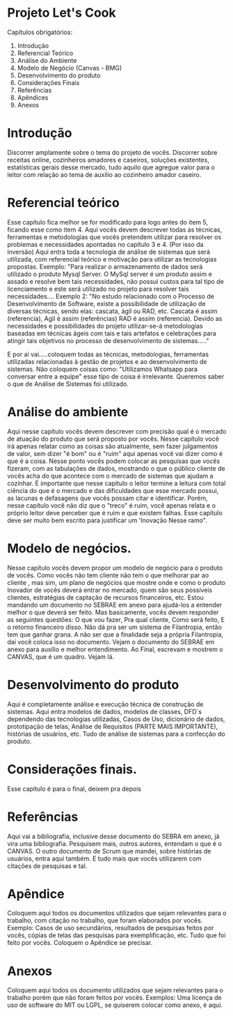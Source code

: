 # Projeto Let's Cook

Capítulos obrigatórios:
 1. Introdução 
 2. Referencial Teórico 
 3. Análise do Ambiente 
 4. Modelo de Negócio (Canvas - BMG) 
 5. Desenvolvimento do produto 
 6. Considerações Finais 
 7. Referências 
 8. Apêndices 
 9. Anexos 


# Introdução
Discorrer amplamente sobre o tema do projeto de vocês. 
Discorrer sobre receitas online, cozinheiros amadores e caseiros, soluções existentes, estatísticas gerais desse mercado, tudo aquilo que agregue valor para o leitor com relação ao tema de auxilio ao cozinheiro amador caseiro.

# Referencial teórico
Esse capítulo fica melhor se for modificado para logo antes do item 5, ficando esse como item 4.
Aqui vocês devem descrever todas as técnicas, ferramentas e metodologias que vocês pretendem utilizar para resolver os problemas e necessidades apontadas no capítulo 3 e 4. (Por isso da inversão)
Aqui entra toda a tecnologia de análise de sistemas que será utilizada, com referencial teórico e motivação para utilizar as tecnologias propostas.
Exemplo: "Para realizar o armazenamento de dados será utilizado o produto Mysql Server. O MySql server é um produto assim e assado e resolve bem tais necessidades, não possui custos para tal tipo de licenciamento e este será utilizado no projeto para resolver tais necessidades....
Exemplo 2: "No estudo relacionado com o Processo de Desenvolvimento de Software, existe a possibilidade de utilização de diversas técnicas, sendo elas: cascata, ágil ou RAD, etc. Cascata é assim (referencia), Agil é assim (referências) RAD é assim (referencia). Devido as necessidades e possibilidades do projeto utilizar-se-á metodologias baseadas em técnicas ágeis com tais e tais artefatos e celebrações para atingir tais objetivos no processo de desenvolvimento de sistemas....."

E por aí vai.....coloquem todas as técnicas, metodologias, ferramentas utilizadas relacionadas à gestão de projetos e ao desenvolvimento de sistemas. Não coloquem coisas como: "Utilizamos Whatsapp para conversar entre a equipe" esse tipo de coisa é irrelevante. Queremos saber o que de Análise de Sistemas foi utilizado.

# Análise do ambiente
Aqui nesse capítulo vocês devem descrever com precisão qual é o mercado de atuação do produto que será proposto por vocês.
Nesse capítulo você irá apenas relatar como as coisas são atualmente, sem fazer julgamentos de valor, sem dizer "é bom" ou é "ruim" aqui apenas você vai dizer como é que é a coisa. 
Nesse ponto vocês podem colocar as pesquisas que vocês fizeram, com as tabulações de dados, mostrando o que o público cliente de vocês acha do que acontece com o mercado de sistemas que ajudam a cozinhar.
É importante que nesse capítulo o leitor termine a leitura com total ciência do que é o mercado e das dificuldades que esse mercado possui, as lacunas e defasagens que vocês possam citar e identificar. Porém, nesse capítulo você não diz que o "treco" é ruim, você apenas relata e o próprio leitor deve perceber que é ruim e que existem falhas.
Esse capítulo deve ser muito bem escrito para justificar um 'Inovação Nesse ramo".

# Modelo de negócios. 
Nesse capítulo vocês devem propor um modelo de negócio para o produto de vocês. 
Como vocês não tem cliente não tem o que melhorar par ao cliente , mas sim, um plano de negócios que mostre onde e como o produto Inovador de vocês deverá entrar no mercado, quem são seus possíveis clientes, estratégias de captação de recursos financeiros, etc.
Estou mandando um documento no SEBRAE em anexo para ajudá-los a entender melhor o que deverá ser feito.
Mas basicamente, vocês devem responder as seguintes questões: O que vou fazer, Pra qual cliente, Como será feito, E o retorno financeiro disso.
Não dá pra ser um sistema de Filantropia, então tem que ganhar grana. A não ser que a finalidade seja a própria Filantropia, daí você coloca isso no documento.
Vejam o documento do SEBRAE em anexo para auxílio e melhor entendimento.
Ao Final, escrevam e mostrem o CANVAS, que é um quadro. Vejam lá.

# Desenvolvimento do produto
Aqui é completamente análise e execução técnica de construção de sistemas.
Aqui entra modelos de dados, modelos de classes, DFD´s dependendo das tecnologias utilizadas, Casos de Uso, dicionário de dados, prototipação de telas, Análise de Requisitos (PARTE MAIS IMPORTANTE), histórias de usuários, etc. Tudo de análise de sistemas para a confecção do produto.

# Considerações finais.
Esse capítulo é para o final, deixem pra depois

# Referências
Aqui vai a bibliografia, inclusive desse documento do SEBRA em anexo, já vira uma bibliografia.  Pesquisem mais, outros autores, entendam o que é o CANVAS.
O outro documento de Scrum que mandei, sobre histórias de usuários, entra aqui também.
E tudo mais que vocês utilizarem com citações de pesquisas e tal.

# Apêndice
Coloquem aqui todos os documentos utilizados que sejam relevantes para o trabalho, com citação no trabalho, que foram elaborados por vocês. Exemplo: Casos de uso secundários, resultados de pesquisas feitos por vocês, cópias de telas das pesquisas para exemplificação, etc. Tudo que foi feito por vocês.
Coloquem o Apêndice se precisar.

# Anexos
Coloquem aqui todos os documento utilizados que sejam relevantes para o trabalho porém que não foram feitos por vocês. Exemplos: Uma licença de uso de software do MIT ou LGPL, se quiserem colocar como anexo, é aqui.


